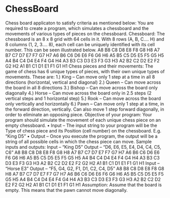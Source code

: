 # ChessBoard

Chess board applicaton to satisfy criteria as mentioned below:
You are required to create a program, which simulates a chessboard and the
movements of various types of pieces on the chessboard.
Chessboard:
The chessboard is an 8 x 8 grid with 64 cells in it.
With 8 rows (A, B, C…. H) and 8 columns (1, 2, 3…. 8), each cell can be uniquely
identified with its cell number. This can be seen illustrated below.
A8 B8 C8 D8 E8 F8 G8 H8
A7 B7 C7 D7 E7 F7 G7 H7
A6 B6 C6 D6 E6 F6 G6 H6
A5 B5 C5 D5 E5 F5 G5 H5
A4 B4 C4 D4 E4 F4 G4 H4
A3 B3 C3 D3 E3 F3 G3 H3
A2 B2 C2 D2 E2 F2 G2 H2
A1 B1 C1 D1 E1 F1 G1 H1
Chess pieces and their movements:
The game of chess has 6 unique types of pieces, with their own unique types
of movements. These are:
1.) King – Can move only 1 step at a time in all 8 directions (horizontal, vertical
and diagonal)
2.) Queen – Can move across the board in all 8 directions
3.) Bishop – Can move across the board only diagonally
4.) Horse – Can move across the board only in 2.5 steps (2 vertical steps and 1
horizontal step)
5.) Rook – Can move across the board only vertically and horizontally
6.) Pawn – Can move only 1 step at a time, in the forward direction, vertically.
Can also move 1 step forward diagonally, in order to eliminate an opposing
piece.
Objective of your program:
Your program should simulate the movement of each unique chess piece on an
empty chessboard.
• Input – The input string to your program will be the Type of chess piece and
its Position (cell number) on the chessboard. E.g. “King D5”
• Output – Once you execute the program, the output will be a string of all
possible cells in which the chess piece can move.
Sample inputs and outputs:
Input – “King D5”
Output – “D6, E6, E5, E4, D4, C4, C5, C6”
A8 B8 C8 D8 E8 F8 G8 H8
A7 B7 C7 D7 E7 F7 G7 H7
A6 B6 C6 D6 E6 F6 G6 H6
A5 B5 C5 D5 E5 F5 G5 H5
A4 B4 C4 D4 E4 F4 G4 H4
A3 B3 C3 D3 E3 F3 G3 H3
A2 B2 C2 D2 E2 F2 G2 H2
A1 B1 C1 D1 E1 F1 G1 H1
Input – “Horse E3”
Output – “F5, G4, G2, F1, D1, C2, C4, D5”
A8 B8 C8 D8 E8 F8 G8 H8
A7 B7 C7 D7 E7 F7 G7 H7
A6 B6 C6 D6 E6 F6 G6 H6
A5 B5 C5 D5 E5 F5 G5 H5
A4 B4 C4 D4 E4 F4 G4 H4
A3 B3 C3 D3 E3 F3 G3 H3
A2 B2 C2 D2 E2 F2 G2 H2
A1 B1 C1 D1 E1 F1 G1 H1
Assumption:
Assume that the board is empty. This means that the pawn cannot move
diagonally.
